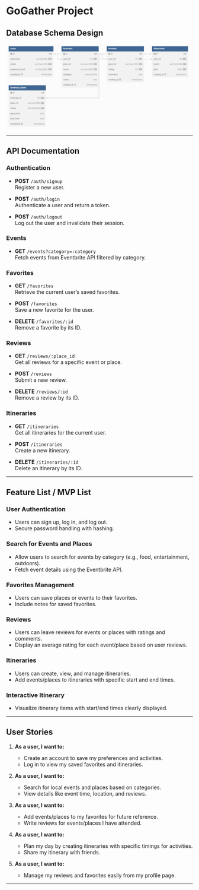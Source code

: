
# GoGather Project

## Database Schema Design

![db-schema]

[db-schema]: ./images/dbschema.png

---

## API Documentation

### Authentication
- **POST** `/auth/signup`  
  Register a new user.

- **POST** `/auth/login`  
  Authenticate a user and return a token.

- **POST** `/auth/logout`  
  Log out the user and invalidate their session.

### Events
- **GET** `/events?category=:category`  
  Fetch events from Eventbrite API filtered by category.

### Favorites
- **GET** `/favorites`  
  Retrieve the current user’s saved favorites.

- **POST** `/favorites`  
  Save a new favorite for the user.

- **DELETE** `/favorites/:id`  
  Remove a favorite by its ID.

### Reviews
- **GET** `/reviews/:place_id`  
  Get all reviews for a specific event or place.

- **POST** `/reviews`  
  Submit a new review.

- **DELETE** `/reviews/:id`  
  Remove a review by its ID.

### Itineraries
- **GET** `/itineraries`  
  Get all itineraries for the current user.

- **POST** `/itineraries`  
  Create a new itinerary.

- **DELETE** `/itineraries/:id`  
  Delete an itinerary by its ID.

---

## Feature List / MVP List

### User Authentication
- Users can sign up, log in, and log out.
- Secure password handling with hashing.

### Search for Events and Places
- Allow users to search for events by category (e.g., food, entertainment, outdoors).
- Fetch event details using the Eventbrite API.

### Favorites Management
- Users can save places or events to their favorites.
- Include notes for saved favorites.

### Reviews
- Users can leave reviews for events or places with ratings and comments.
- Display an average rating for each event/place based on user reviews.

### Itineraries
- Users can create, view, and manage itineraries.
- Add events/places to itineraries with specific start and end times.

### Interactive Itinerary
- Visualize itinerary items with start/end times clearly displayed.

---

## User Stories

1. **As a user, I want to:**
   - Create an account to save my preferences and activities.
   - Log in to view my saved favorites and itineraries.

2. **As a user, I want to:**
   - Search for local events and places based on categories.
   - View details like event time, location, and reviews.

3. **As a user, I want to:**
   - Add events/places to my favorites for future reference.
   - Write reviews for events/places I have attended.

4. **As a user, I want to:**
   - Plan my day by creating itineraries with specific timings for activities.
   - Share my itinerary with friends.

5. **As a user, I want to:**
   - Manage my reviews and favorites easily from my profile page.

---

